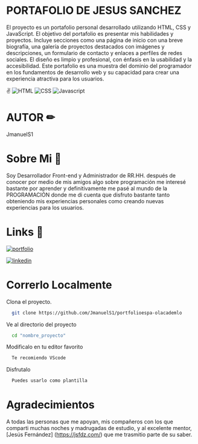 # PORTAFOLIO DE JESUS SANCHEZ

El proyecto es un portafolio personal desarrollado utilizando HTML, CSS y JavaScript. El objetivo del portafolio es presentar mis habilidades y proyectos. Incluye secciones como una página de inicio con una breve biografía, una galería de proyectos destacados con imágenes y descripciones, un formulario de contacto y enlaces a perfiles de redes sociales. El diseño es limpio y profesional, con énfasis en la usabilidad y la accesibilidad. Este portafolio es una muestra del dominio del programador en los fundamentos de desarrollo web y su capacidad para crear una experiencia atractiva para los usuarios.

 ✌  ![HTML](https://img.shields.io/badge/Lenguaje-HTML-red) ![CSS](https://img.shields.io/badge/Lenguaje-CSS-blue) ![Javascript](https://img.shields.io/badge/Lenguaje-Javascript-yellow)
  



# AUTOR ✏

JmanuelS1




# Sobre Mi 🚀

Soy Desarrollador Front-end y Administrador de RR.HH. después de conocer por medio de mis amigos algo sobre programación me interesé bastante por aprender y definitivamente me pasé al mundo de la PROGRAMACIÓN donde me di cuenta que disfruto bastante tanto obteniendo mis experiencias personales como creando nuevas experiencias para los usuarios.


# Links 🔗

[![portfolio](https://img.shields.io/badge/my_portfolio-000?style=for-the-badge&logo=ko-fi&logoColor=white)](https://portafolio-jms.netlify.app)

[![linkedin](https://img.shields.io/badge/linkedin-0A66C2?style=for-the-badge&logo=linkedin&logoColor=white)](https://www.linkedin.com/in/jes%C3%BAs-manuel-s%C3%A1nchez-6a925318a/)


# Correrlo Localmente

Clona el proyecto.

```bash
  git clone https://github.com/JmanuelS1/portfolioespa-olacademlo
```

Ve al directorio del proyecto

```bash
  cd "nombre_proyecto"
```

Modificalo en tu editor favorito

```bash
  Te recomiendo VScode
```

Disfrutalo

```bash
  Puedes usarlo como plantilla
```

# Agradecimientos

A todas las personas que me apoyan, mis compañeros con los que comparti muchas noches y madrugadas de estudio, y al excelente mentor, [Jesús Fernández] (https://jsfdz.com/) que me trasmitio parte de su saber.





